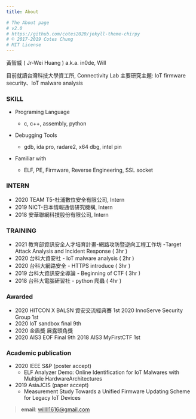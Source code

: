 ```yaml
---
title: About

# The About page
# v2.0
# https://github.com/cotes2020/jekyll-theme-chirpy
# © 2017-2019 Cotes Chung
# MIT License
---
```


黃智威 ( Jr-Wei Huang ) a.k.a. in0de, Will

目前就讀台灣科技大學資工所, Connectivity Lab
主要研究主題: IoT firmware security、IoT malware analysis

### SKILL
- Programing Language
    - c, c++, assembly, python

- Debugging Tools
    - gdb, ida pro, radare2, x64 dbg, intel pin

- Familiar with
    - ELF, PE, Firmware, Reverse Engineering,
SSL socket

### INTERN
- 2020 TEAM T5-杜浦數位安全有限公司, Intern
- 2019 NICT-日本情報通信研究機構, Intern
- 2018 安華聯網科技股份有限公司, Intern

### TRAINING
- 2021 教育部資訊安全人才培育計畫-網路攻防暨逆向工程工作坊 -Target Attack Analysis and Incident Response ( 3hr )
- 2020 台科大資安社 - IoT malware analysis ( 2hr )
- 2020 台科大網路安全 - HTTPS introduce ( 3hr )
- 2019 台科大資訊安全導論 - Beginning of CTF ( 3hr )
- 2018 台科大電腦研習社 - python 爬蟲 ( 4hr )

### Awarded
- 2020 HITCON X BALSN 資安交流經典賽 1st 2020 InnoServe Security Group 1st
- 2020 IoT sandbox final 9th
- 2020 金盾獎 展露頭角獎
- 2020 AIS3 EOF Final 9th 2018 AIS3 MyFirstCTF 1st

### Academic publication
- 2020 IEEE S&P (poster accept)
    - ELF Analyzer Demo: Online Identification for IoT Malwares with Multiple HardwareArchitectures
- 2019 AsiaJCIS (paper accept)
    - Measurement Study Towards a Unified Firmware Updating Scheme for Legacy IoT Devices 

> **email**: willll1616@gmail.com
